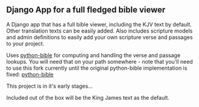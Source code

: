 Django App for a full fledged bible viewer
------------------------------------------
A Django app that has a full bible viewer, including the KJV text by default.
Other translation texts can be easily added. Also includes scripture models
and admin definitions to easily add your own scripture verse and passages
to your project.

Uses [python-bible](http://github.com/jasford/python-bible) for
computing and handling the verse and passage lookups. You will need that
on your path somewhere - note that you'll need to use this fork currently
until the original python-bible implementation is fixed: [python-bible](http://github.com/richardbolt/python-bible)

This project is in it's early stages...

Included out of the box will be the King James text as the default.
